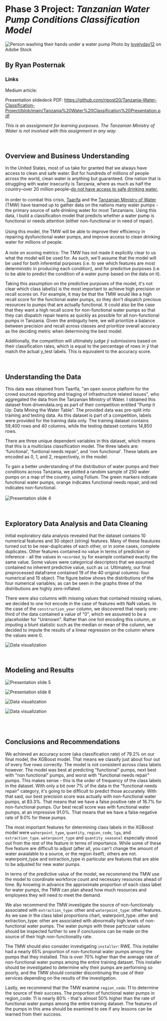 # Phase 3 Project: *Tanzanian Water Pump Conditions Classification Model*

![Person washing their hands under a water pump](https://github.com/rjpost20/Tanzania-Water-Classification-Project/blob/main/data/AdobeStock_316365952.jpeg)
Photo by [lovelyday12](https://stock.adobe.com/contributor/203603884/lovelyday12?load_type=author&prev_url=detail) on Adobe Stock

## By Ryan Posternak

### Links

Medium article:

Presentation slidedeck PDF:
https://github.com/rjpost20/Tanzania-Water-Classification-Project/blob/main/Tanzania%20Water%20Classification%20Presentation.pdf

*This is an asssignment for learning purposes. The Tanzanian Ministry of Water is not involved with this assignment in any way.*

<br>

## Overview and Business Understanding

In the United States, most of us take for granted that we always have access to clean and safe water. But for hundreds of millions of people across the world, clean water is anything but guaranteed. One nation that is struggling with water insecurity is Tanzania, where as much as half the country–over 20 million people–<a href="https://lifewater.org/blog/tanzania-water-crisis-facts/" >do not have access to safe drinking water.</a><br>
<br>
In order to combat this crisis, <a href="http://taarifa.org/" >Taarifa</a> and the <a href="http://maji.go.tz/" >Tanzanian Ministry of Water </a> (TMW) have teamed up to gather data on the nations many water pumps - the primary source of safe drinking water for most Tanzanians. Using this data, I build a classification model that predicts whether a water pump is functional or needs attention (either non-functional or in need of repair).<br>
<br>
Using this model, the TMW will be able to improve their efficiency in repairing dysfunctional water pumps, and improve access to clean drinking water for millions of people.<br>
<br>
A note on scoring metrics: The TMW has not made it explicitly clear to us what the model will be used for. As such, we'll assume that the model will be used for both inferential purposes (i.e. to see which features are most deterministic in producing each condition), and for predictive purposes (i.e. to be able to predict the condition of a water pump based on the data on it).

Taking this assumption on the predictive purposes of the model, it's not clear which class label(s) is the most important to achieve high precision or recall scores on. For example, it may be that the TMW would like a high recall score for the functional water pumps, so they don't dispatch precious resources to pumps that are actually functional. It could also be the case that they want a high recall score for non-functional water pumps so that they can dispatch repair teams as quickly as possible for all non-functional pumps in Tanzania. Given the ambiguity here, we will prioritize a balance between precision and recall across classes and prioritize overall accuracy as the deciding metric when determining the best model.

Additionally, the competition will ultimately judge $\hat{y}$ submissions based on their classification rates, which is equal to the percentage of rows in $\hat{y}$ that match the actual y_test labels. This is equivalent to the accuracy score.

<br>

## Understanding the Data

This data was obtained from Taarifa, "an open source platform for the crowd sourced reporting and triaging of infrastructure related issues", who aggregated the data from the Tanzanian Ministry of Water. I obtained this dataset from drivendata.org as part of their competition entitled "Pump it Up: Data Mining the Water Table". The provided data was pre-split into training and testing data. As this dataset is part of a competition, labels were provided for the training data only. The training dataset contains 59,400 rows and 40 columns, while the testing dataset contains 14,850 rows.

There are three unique dependent variables in this dataset, which means that this is a multiclass classification model. The three labels are: 'functional', 'funtional needs repair', and 'non functional'. These labels are encoded as 0, 1, and 2, respectively, in the model.

To gain a better understanding of the distribution of water pumps and their conditions across Tanzania, we plotted a random sample of 250 water pumps on a map of the country, using Folium. The green markers indicate functional water pumps, orange indicates functional needs repair, and red indicates non-functional.<br>
<br>
![Presentation slide 4](https://github.com/rjpost20/Tanzania-Water-Classification-Project/blob/main/data/presentation_images/Slide%204.jpeg)

<br>

## Exploratory Data Analysis and Data Cleaning

Initial exploratory data analysis revealed that the dataset contains 10 numerical features and 30 object (string) features. Many of these feautures turned out to be near-duplicates of each other, or in some cases, complete duplicates. Other features contained no value in terms of prediction or inference - all the values in `recorded_by` for example contained exactly the same value. Some values were categorical descriptors that we assumed contained no inherent predictive value, such as `id`. Ultimately, our final preprocessed dataframe contained 19 of the 40 original columns: four numerical and 15 object. The figure below shows the distributions of the four numerical variables; as can be seen in the graphs three of the distributions are highly zero-inflated.

There were also columns with missing values that contained missing values, we decided to one hot encode in the case of features with NaN values. In the case of the `construction_year` column, we discovered that nearly one-third of the data contained a value of "0", which we assumed to be a placeholder for "Unknown". Rather than one hot encoding this column, or imputing a blunt statistic such as the median or mean of the column, we decided to impute the results of a linear regression on the column where the values were 0.

![Data visualization](https://github.com/rjpost20/Tanzania-Water-Classification-Project/blob/main/visualizations/numerical_feature_distributions.png)

<br>

## Modeling and Results

![Presentation slide 5](https://github.com/rjpost20/Tanzania-Water-Classification-Project/blob/main/data/presentation_images/Slide%205.jpeg)

![Presentation slide 6](https://github.com/rjpost20/Tanzania-Water-Classification-Project/blob/main/data/presentation_images/Slide%206.jpeg)

![Data visualization](https://github.com/rjpost20/Tanzania-Water-Classification-Project/blob/main/visualizations/feature_importances_lollipop_plot.png)

![Data visualization](https://github.com/rjpost20/Tanzania-Water-Classification-Project/blob/main/visualizations/top_10_features_class_proportions_plot.png)

<br>



<br>

## Conclusions and Recommendations

We achieved an accuracy score (aka classification rate) of 79.2% on our final model, the XGBoost model. That means we classify just about four out of every five rows correctly. The model is not consistent across class labels however. The model was best at predicting "functional" pumps, next best with "non functional" pumps, and worst with "functional needs repair" pumps. This makes sense - this is the order of frequency of the class labels in the dataset. With only a bit over 7% of the data in the "functional needs repair" category, it's going to be difficult to predict those accurately. With that said, our best precision score was actually with non-functional water pumps, at 83.3%. That means that we have a false positive rate of 16.7% for non-functional pumps. Our best recall score was with functional water pumps, at an impressive 91.0%. That means that we have a false negative rate of 9.0% for these pumps.

The most important features for determining class labels in the XGBoost model were `waterpoint_type`, `quantity`, `region_code`, `lga`, and `extraction_type`. `waterpoint_type` and `quantity_seasonal` especially stood out from the rest of the feature in terms of importance. While some of these five feature are difficult to adjust (after all, you can't change the amount of water avaialable to a source, or the region itself), others are not. waterpoint_type and extraction_type in particular are features that are able to be adjusted for new water pumps. 

In terms of the predictive value of the model, we recommend the TMW use the model to coordinate workforce count and necessary resources ahead of time. By knowing in advance the approximate proportion of each class label for water pumps, the TMW can plan ahead how much resources and employees they will need to meet the demand.

We also recommend the TMW investigate the source of non-functionaly associated with `extraction_type`: other and `waterpoint_type`: other features. As we saw in the class label proportions chart, waterpoint_type: other and extraction_type: other are associated with abnormally high levels of non-functional water pumps. The water pumps with these particular values should be inspected further to see if conclusions can be made on the source of their high non-functionality rate.

The TMW should also consider investigating `installer`: RWE. This installer had a nearly 65% proportion of non-functional water pumps among the pumps that they installed. This is over 70% higher than the average rate of non-functional water pumps among the entire training dataset. This installer should be investigated to determine why their pumps are performing so poorly, and the TMW should consider discontinuing the use of their services depending on the results of the investigation. 

Lastly, we recommend that the TMW examine `region_code`: 11 to determine the source of their success. The proportion of functional water pumps in region_code: 11 is nearly 80% - that's almost 50% higher than the rate of functional water pumps among the entire training dataset. The features of the pumps in this area should be examined to see if any lessons can be learned from their success.
